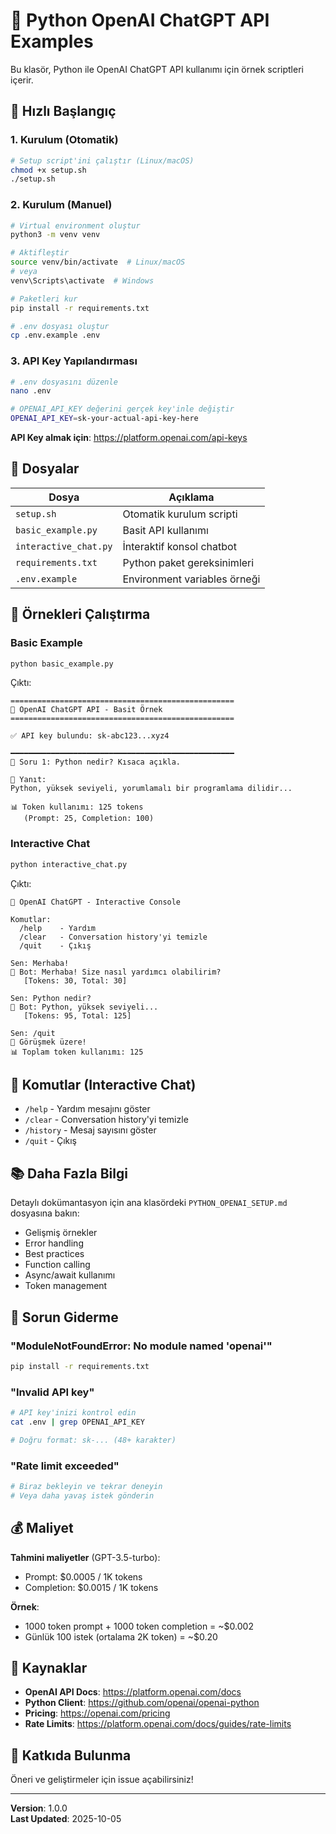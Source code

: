 # 🐍 Python OpenAI ChatGPT API Examples

Bu klasör, Python ile OpenAI ChatGPT API kullanımı için örnek scriptleri içerir.

## 🚀 Hızlı Başlangıç

### 1. Kurulum (Otomatik)

```bash
# Setup script'ini çalıştır (Linux/macOS)
chmod +x setup.sh
./setup.sh
```

### 2. Kurulum (Manuel)

```bash
# Virtual environment oluştur
python3 -m venv venv

# Aktifleştir
source venv/bin/activate  # Linux/macOS
# veya
venv\Scripts\activate  # Windows

# Paketleri kur
pip install -r requirements.txt

# .env dosyası oluştur
cp .env.example .env
```

### 3. API Key Yapılandırması

```bash
# .env dosyasını düzenle
nano .env

# OPENAI_API_KEY değerini gerçek key'inle değiştir
OPENAI_API_KEY=sk-your-actual-api-key-here
```

**API Key almak için**: https://platform.openai.com/api-keys

## 📁 Dosyalar

| Dosya | Açıklama |
|-------|----------|
| `setup.sh` | Otomatik kurulum scripti |
| `basic_example.py` | Basit API kullanımı |
| `interactive_chat.py` | İnteraktif konsol chatbot |
| `requirements.txt` | Python paket gereksinimleri |
| `.env.example` | Environment variables örneği |

## 🎯 Örnekleri Çalıştırma

### Basic Example
```bash
python basic_example.py
```

Çıktı:
```
==================================================
🤖 OpenAI ChatGPT API - Basit Örnek
==================================================

✅ API key bulundu: sk-abc123...xyz4

━━━━━━━━━━━━━━━━━━━━━━━━━━━━━━━━━━━━━━━━━━━━━━━━━━
📝 Soru 1: Python nedir? Kısaca açıkla.

🤖 Yanıt:
Python, yüksek seviyeli, yorumlamalı bir programlama dilidir...

📊 Token kullanımı: 125 tokens
   (Prompt: 25, Completion: 100)
```

### Interactive Chat
```bash
python interactive_chat.py
```

Çıktı:
```
🤖 OpenAI ChatGPT - Interactive Console

Komutlar:
  /help    - Yardım
  /clear   - Conversation history'yi temizle
  /quit    - Çıkış

Sen: Merhaba!
🤖 Bot: Merhaba! Size nasıl yardımcı olabilirim?
   [Tokens: 30, Total: 30]

Sen: Python nedir?
🤖 Bot: Python, yüksek seviyeli...
   [Tokens: 95, Total: 125]

Sen: /quit
👋 Görüşmek üzere!
📊 Toplam token kullanımı: 125
```

## 🔧 Komutlar (Interactive Chat)

- `/help` - Yardım mesajını göster
- `/clear` - Conversation history'yi temizle
- `/history` - Mesaj sayısını göster
- `/quit` - Çıkış

## 📚 Daha Fazla Bilgi

Detaylı dokümantasyon için ana klasördeki `PYTHON_OPENAI_SETUP.md` dosyasına bakın:
- Gelişmiş örnekler
- Error handling
- Best practices
- Function calling
- Async/await kullanımı
- Token management

## 🐛 Sorun Giderme

### "ModuleNotFoundError: No module named 'openai'"
```bash
pip install -r requirements.txt
```

### "Invalid API key"
```bash
# API key'inizi kontrol edin
cat .env | grep OPENAI_API_KEY

# Doğru format: sk-... (48+ karakter)
```

### "Rate limit exceeded"
```bash
# Biraz bekleyin ve tekrar deneyin
# Veya daha yavaş istek gönderin
```

## 💰 Maliyet

**Tahmini maliyetler** (GPT-3.5-turbo):
- Prompt: $0.0005 / 1K tokens
- Completion: $0.0015 / 1K tokens

**Örnek**:
- 1000 token prompt + 1000 token completion = ~$0.002
- Günlük 100 istek (ortalama 2K token) = ~$0.20

## 📖 Kaynaklar

- **OpenAI API Docs**: https://platform.openai.com/docs
- **Python Client**: https://github.com/openai/openai-python
- **Pricing**: https://openai.com/pricing
- **Rate Limits**: https://platform.openai.com/docs/guides/rate-limits

## 🤝 Katkıda Bulunma

Öneri ve geliştirmeler için issue açabilirsiniz!

---

**Version**: 1.0.0  
**Last Updated**: 2025-10-05
